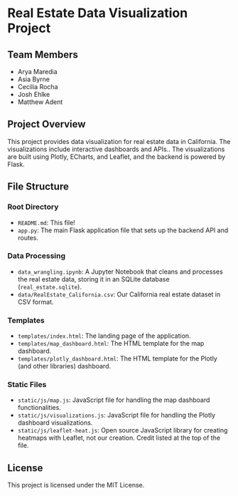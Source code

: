 # Real Estate Data Visualization Project

## Team Members
- Arya Maredia
- Asia Byrne
- Cecilia Rocha
- Josh Ehlke
- Matthew Adent

## Project Overview
This project provides data visualization for real estate data in California. The visualizations include interactive dashboards and APIs.. The visualizations are built using Plotly, ECharts, and Leaflet, and the backend is powered by Flask.

## File Structure

### Root Directory
- `README.md`: This file!
- `app.py`: The main Flask application file that sets up the backend API and routes.

### Data Processing
- `data_wrangling.ipynb`: A Jupyter Notebook that cleans and processes the real estate data, storing it in an SQLite database (`real_estate.sqlite`).
- `data/RealEstate_California.csv`: Our California real estate dataset in CSV format.

### Templates
- `templates/index.html`: The landing page of the application.
- `templates/map_dashboard.html`: The HTML template for the map dashboard.
- `templates/plotly_dashboard.html`: The HTML template for the Plotly (and other libraries) dashboard.

### Static Files
- `static/js/map.js`: JavaScript file for handling the map dashboard functionalities.
- `static/js/visualizations.js`: JavaScript file for handling the Plotly dashboard visualizations.
- `static/js/leaflet-heat.js`: Open source JavaScript library for creating heatmaps with Leaflet, not our creation. Credit listed at the top of the file.

## License
This project is licensed under the MIT License.